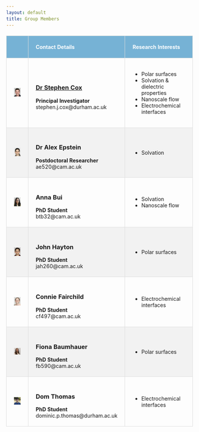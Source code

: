 ```yaml
---
layout: default
title: Group Members
---
```


<style>
    table {
        width: 100%;
        border-collapse: collapse;
        margin: 20px 0;
    }

    th, td {
        border: 1px solid #dddddd;
        text-align: left;
        padding: 20px; /* Increased padding for more space */
    }

    th {
        background-color: #76b2d5; /* Change this to your desired header color */
        color: white;
    }

    tr:nth-child(even) {
        background-color: #f2f2f2; /* Alternate row color */
    }

    img {
        width: 150px; /* Set a fixed width for images */
        height: auto; /* Maintain aspect ratio */
    }

    /* Optional: Add more height to the table rows */
    tr {
        height: 60px; /* Adjust this value for desired row height */
    }
</style>

<table>
  <thead>
    <tr>
      <th></th>
      <th>Contact Details</th>
      <th>Research Interests</th>
    </tr>
  </thead>
  <tbody>
    <tr>
      <td><img src="/portraits/steve.jpg" alt="Member 1"> </td>
      <td>
        <h3><a href="/steve/">Dr Stephen Cox</a></h3>
        <strong>Principal Investigator</strong><br>
        stephen.j.cox@durham.ac.uk
      </td>
      <td>
        <ul>
          <li>Polar surfaces</li>
          <li>Solvation & dielectric properties</li>
          <li>Nanoscale flow</li>
          <li>Electrochemical interfaces</li>
        </ul>
      </td>
    </tr>
    <tr>
      <td><img src="/portraits/Alex.jpg" alt="Member 2"></td>
      <td>
        <h3>Dr Alex Epstein</h3>
        <strong>Postdoctoral Researcher</strong><br>
        ae520@cam.ac.uk
      </td>
      <td>
        <ul>
          <li>Solvation</li>
        </ul>
      </td>
    </tr>
    <tr>
      <td><img src="/portraits/anna.jpg" alt="Member 3"></td>
      <td>
        <h3>Anna Bui</h3>
        <strong>PhD Student</strong><br>
        btb32@cam.ac.uk
      </td>
      <td>
        <ul>
          <li>Solvation</li>
          <li>Nanoscale flow</li>
        </ul>
      </td>
    </tr>
    <tr>
      <td><img src="/portraits/john.jpg" alt="Member 4"></td>
      <td>
        <h3>John Hayton</h3>
        <strong>PhD Student</strong><br>
        jah260@cam.ac.uk
      </td>
      <td>
        <ul>
          <li>Polar surfaces</li>
        </ul>
      </td>
    </tr>
    <tr>
      <td><img src="/portraits/connie.jpg" alt="Member 5"></td>
      <td>
        <h3>Connie Fairchild</h3>
        <strong>PhD Student</strong><br>
        cf497@cam.ac.uk
      </td>
      <td>
        <ul>
            <li>Electrochemical interfaces</li>
        </ul>
      </td>
    </tr>
    <tr>
      <td><img src="/portraits/fiona.jpeg" alt="Member 6"></td>
      <td>
        <h3>Fiona Baumhauer</h3>
        <strong>PhD Student</strong><br>
        fb590@cam.ac.uk
      </td>
      <td>
        <ul>
            <li>Polar surfaces</li>
        </ul>
      </td>
    </tr>
    <tr>
      <td><img src="/portraits/dom.png" alt="Member 7"></td>
      <td>
        <h3>Dom Thomas</h3>
        <strong>PhD Student</strong><br>
        dominic.p.thomas@durham.ac.uk
      </td>
      <td>
        <ul>
          <li>Electrochemical interfaces</li>
        </ul>
      </td>
    </tr>
  </tbody>
</table>
